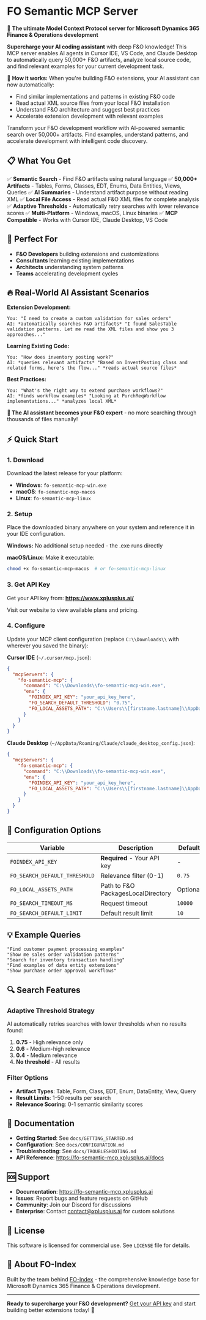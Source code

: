 # FO Semantic MCP Server

🚀 **The ultimate Model Context Protocol server for Microsoft Dynamics 365 Finance & Operations development**

**Supercharge your AI coding assistant** with deep F&O knowledge! This MCP server enables AI agents in Cursor IDE, VS Code, and Claude Desktop to automatically query 50,000+ F&O artifacts, analyze local source code, and find relevant examples for your current development task.

🤖 **How it works:** When you're building F&O extensions, your AI assistant can now automatically:
- Find similar implementations and patterns in existing F&O code
- Read actual XML source files from your local F&O installation
- Understand F&O architecture and suggest best practices
- Accelerate extension development with relevant examples

Transform your F&O development workflow with AI-powered semantic search over 50,000+ artifacts. Find examples, understand patterns, and accelerate development with intelligent code discovery.

## 📋 What You Get

✅ **Semantic Search** - Find F&O artifacts using natural language
✅ **50,000+ Artifacts** - Tables, Forms, Classes, EDT, Enums, Data Entities, Views, Queries
✅ **AI Summaries** - Understand artifact purpose without reading XML
✅ **Local File Access** - Read actual F&O XML files for complete analysis
✅ **Adaptive Thresholds** - Automatically retry searches with lower relevance scores
✅ **Multi-Platform** - Windows, macOS, Linux binaries
✅ **MCP Compatible** - Works with Cursor IDE, Claude Desktop, VS Code

## 🎯 Perfect For

- **F&O Developers** building extensions and customizations
- **Consultants** learning existing implementations
- **Architects** understanding system patterns
- **Teams** accelerating development cycles

## 🔥 Real-World AI Assistant Scenarios

**Extension Development:**
```
You: "I need to create a custom validation for sales orders"
AI: *automatically searches F&O artifacts* "I found SalesTable validation patterns. Let me read the XML files and show you 3 approaches..."
```

**Learning Existing Code:**
```
You: "How does inventory posting work?"
AI: *queries relevant artifacts* "Based on InventPosting class and related forms, here's the flow..." *reads actual source files*
```

**Best Practices:**
```
You: "What's the right way to extend purchase workflows?"
AI: *finds workflow examples* "Looking at PurchReqWorkflow implementations..." *analyzes local XML*
```

**🚀 The AI assistant becomes your F&O expert** - no more searching through thousands of files manually!

## ⚡ Quick Start

### 1. Download

Download the latest release for your platform:
- **Windows**: `fo-semantic-mcp-win.exe`
- **macOS**: `fo-semantic-mcp-macos`
- **Linux**: `fo-semantic-mcp-linux`

### 2. Setup

Place the downloaded binary anywhere on your system and reference it in your IDE configuration.

**Windows:** No additional setup needed - the .exe runs directly

**macOS/Linux:** Make it executable:
```bash
chmod +x fo-semantic-mcp-macos  # or fo-semantic-mcp-linux
```

### 3. Get API Key

Get your API key from: **https://www.xplusplus.ai/**

Visit our website to view available plans and pricing.

### 4. Configure

Update your MCP client configuration (replace `C:\\Downloads\\` with wherever you saved the binary):

**Cursor IDE** (`~/.cursor/mcp.json`):
```json
{
  "mcpServers": {
    "fo-semantic-mcp": {
      "command": "C:\\Downloads\\fo-semantic-mcp-win.exe",
      "env": {
        "FOINDEX_API_KEY": "your_api_key_here",
        "FO_SEARCH_DEFAULT_THRESHOLD": "0.75",
        "FO_LOCAL_ASSETS_PATH": "C:\\Users\\[firstname.lastname]\\AppData\\Local\\Microsoft\\Dynamics365\\10.0.2263.74\\PackagesLocalDirectory"
      }
    }
  }
}
```

**Claude Desktop** (`~/AppData/Roaming/Claude/claude_desktop_config.json`):
```json
{
  "mcpServers": {
    "fo-semantic-mcp": {
      "command": "C:\\Downloads\\fo-semantic-mcp-win.exe",
      "env": {
        "FOINDEX_API_KEY": "your_api_key_here",
        "FO_LOCAL_ASSETS_PATH": "C:\\Users\\[firstname.lastname]\\AppData\\Local\\Microsoft\\Dynamics365\\10.0.2263.74\\PackagesLocalDirectory"
      }
    }
  }
}
```

## 🔧 Configuration Options

| Variable | Description | Default | Example |
|----------|-------------|---------|---------|
| `FOINDEX_API_KEY` | **Required** - Your API key | - | `your_api_key_here` |
| `FO_SEARCH_DEFAULT_THRESHOLD` | Relevance filter (0-1) | `0.75` | `0.75` |
| `FO_LOCAL_ASSETS_PATH` | Path to F&O PackagesLocalDirectory | Optional | `C:\Users\[firstname.lastname]\AppData\Local\Microsoft\Dynamics365\10.0.2263.74\PackagesLocalDirectory` |
| `FO_SEARCH_TIMEOUT_MS` | Request timeout | `10000` | `10000` |
| `FO_SEARCH_DEFAULT_LIMIT` | Default result limit | `10` | `10` |

## 💡 Example Queries

```
"Find customer payment processing examples"
"Show me sales order validation patterns"
"Search for inventory transaction handling"
"Find examples of data entity extensions"
"Show purchase order approval workflows"
```

## 🔍 Search Features

### Adaptive Threshold Strategy
AI automatically retries searches with lower thresholds when no results found:
1. **0.75** - High relevance only
2. **0.6** - Medium-high relevance
3. **0.4** - Medium relevance
4. **No threshold** - All results

### Filter Options
- **Artifact Types**: Table, Form, Class, EDT, Enum, DataEntity, View, Query
- **Result Limits**: 1-50 results per search
- **Relevance Scoring**: 0-1 semantic similarity scores

## 📖 Documentation

- **Getting Started**: See `docs/GETTING_STARTED.md`
- **Configuration**: See `docs/CONFIGURATION.md`
- **Troubleshooting**: See `docs/TROUBLESHOOTING.md`
- **API Reference**: https://fo-semantic-mcp.xplusplus.ai/docs

## 🆘 Support

- **Documentation**: https://fo-semantic-mcp.xplusplus.ai
- **Issues**: Report bugs and feature requests on GitHub
- **Community**: Join our Discord for discussions
- **Enterprise**: Contact contact@xplusplus.ai for custom solutions

## 📄 License

This software is licensed for commercial use. See `LICENSE` file for details.

## 🚀 About FO-Index

Built by the team behind [FO-Index](https://www.xplusplus.ai) - the comprehensive knowledge base for Microsoft Dynamics 365 Finance & Operations development.

---

**Ready to supercharge your F&O development?** [Get your API key](https://www.xplusplus.ai) and start building better extensions today! 🎯